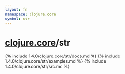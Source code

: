 ```yaml
---
layout: fn
namespace: clojure.core
symbol: str
---
```


# [clojure.core](../)/str

{% include 1.4.0/clojure.core/str/docs.md %}
{% include 1.4.0/clojure.core/str/examples.md %}
{% include 1.4.0/clojure.core/str/src.md %}

